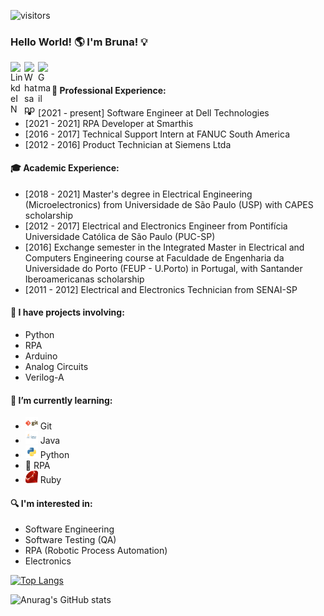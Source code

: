 ![visitors](https://visitor-badge.laobi.icu/badge?page_id=bruramos)

### Hello World! 🌎 I'm Bruna! 💡

<a target="_blank" href="https://www.linkedin.com/in/bruramos/">
  <img align="left" alt="LinkdeIN" width="22px" src="https://cdn.jsdelivr.net/npm/simple-icons@v3/icons/linkedin.svg" />
</a>
<a target="_blank" href="https://api.whatsapp.com/send?phone=5511973279208">
  <img align="left" alt="Whatsapp" width="22px" src="https://cdn.jsdelivr.net/npm/simple-icons@v3/icons/whatsapp.svg" />
</a>
<a target="_blank" href="mailto:bruramoss@hotmail.com">
  <img align="left" alt="Gmail" width="22px" src="https://cdn.jsdelivr.net/npm/simple-icons@v3/icons/gmail.svg" />
</a>

<br/>

#### 💼 Professional Experience:

- [2021 - present] Software Engineer at Dell Technologies
- [2021 - 2021] RPA Developer at Smarthis
- [2016 - 2017] Technical Support Intern at FANUC South America
- [2012 - 2016] Product Technician at Siemens Ltda

#### 🎓 Academic Experience:

- [2018 - 2021] Master's degree in Electrical Engineering (Microelectronics) from Universidade de São Paulo (USP) with CAPES scholarship
- [2012 - 2017] Electrical and Electronics Engineer from Pontifícia Universidade Católica de São Paulo (PUC-SP)
- [2016] Exchange semester in the Integrated Master in Electrical and Computers Engineering course at Faculdade de Engenharia da Universidade do Porto (FEUP - U.Porto) in Portugal, with Santander Iberoamericanas scholarship 
- [2011 - 2012] Electrical and Electronics Technician from SENAI-SP 

#### 🔧 I have projects involving:
 
- Python
- RPA
- Arduino
- Analog Circuits
- Verilog-A

#### 🌱 I’m currently learning:

- <img height="20" src="https://raw.githubusercontent.com/github/explore/80688e429a7d4ef2fca1e82350fe8e3517d3494d/topics/git/git.png"> Git
- <img height="20" src="https://raw.githubusercontent.com/github/explore/80688e429a7d4ef2fca1e82350fe8e3517d3494d/topics/java/java.png"> Java
- <img height="20" src="https://raw.githubusercontent.com/github/explore/80688e429a7d4ef2fca1e82350fe8e3517d3494d/topics/python/python.png"> Python
- 🤖 RPA
- <img height="20" src="https://raw.githubusercontent.com/github/explore/80688e429a7d4ef2fca1e82350fe8e3517d3494d/topics/ruby/ruby.png"> Ruby


#### 🔍 I'm interested in:

- Software Engineering
- Software Testing (QA)
- RPA (Robotic Process Automation)
- Electronics



[![Top Langs](https://github-readme-stats.vercel.app/api/top-langs/?username=bruramos&layout=compact&theme=dark)](https://github.com/anuraghazra/github-readme-stats)

![Anurag's GitHub stats](https://github-readme-stats.vercel.app/api?username=bruramos&show_icons=true&theme=dark)
